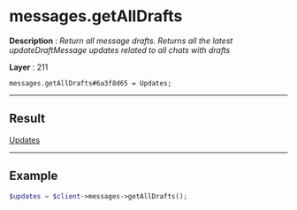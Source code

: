 # messages.getAllDrafts

**Description** : *Return all message drafts\.
Returns all the latest updateDraftMessage updates related to all chats with drafts*

**Layer** : 211

```tl
messages.getAllDrafts#6a3f8d65 = Updates;
```

---

## Result

[Updates](type/Updates)

---

## Example

```php
$updates = $client->messages->getAllDrafts();
```